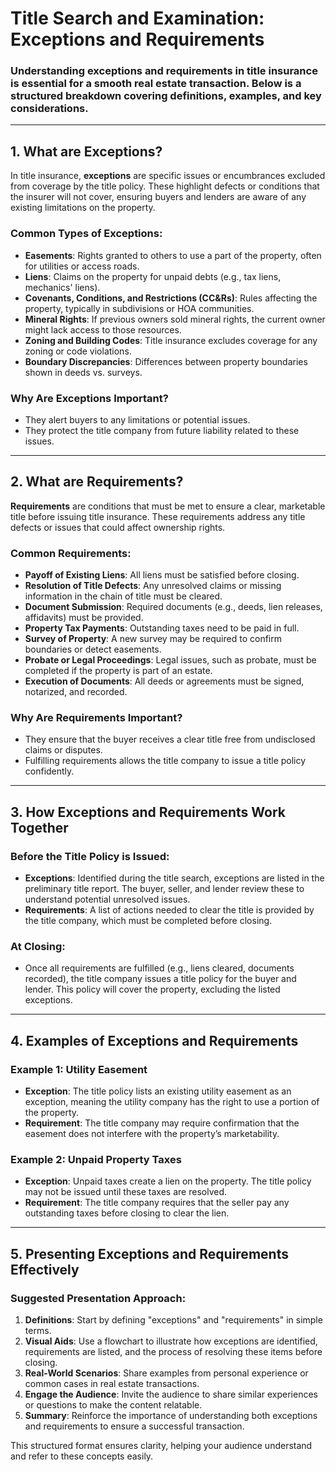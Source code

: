 # Title Search and Examination: Exceptions and Requirements

### Understanding exceptions and requirements in title insurance is essential for a smooth real estate transaction. Below is a structured breakdown covering definitions, examples, and key considerations.

---

## 1. What are Exceptions?

In title insurance, **exceptions** are specific issues or encumbrances excluded from coverage by the title policy. These highlight defects or conditions that the insurer will not cover, ensuring buyers and lenders are aware of any existing limitations on the property.

### Common Types of Exceptions:

- **Easements**: Rights granted to others to use a part of the property, often for utilities or access roads.
- **Liens**: Claims on the property for unpaid debts (e.g., tax liens, mechanics' liens).
- **Covenants, Conditions, and Restrictions (CC&Rs)**: Rules affecting the property, typically in subdivisions or HOA communities.
- **Mineral Rights**: If previous owners sold mineral rights, the current owner might lack access to those resources.
- **Zoning and Building Codes**: Title insurance excludes coverage for any zoning or code violations.
- **Boundary Discrepancies**: Differences between property boundaries shown in deeds vs. surveys.

### Why Are Exceptions Important?

- They alert buyers to any limitations or potential issues.
- They protect the title company from future liability related to these issues.

---

## 2. What are Requirements?

**Requirements** are conditions that must be met to ensure a clear, marketable title before issuing title insurance. These requirements address any title defects or issues that could affect ownership rights.

### Common Requirements:

- **Payoff of Existing Liens**: All liens must be satisfied before closing.
- **Resolution of Title Defects**: Any unresolved claims or missing information in the chain of title must be cleared.
- **Document Submission**: Required documents (e.g., deeds, lien releases, affidavits) must be provided.
- **Property Tax Payments**: Outstanding taxes need to be paid in full.
- **Survey of Property**: A new survey may be required to confirm boundaries or detect easements.
- **Probate or Legal Proceedings**: Legal issues, such as probate, must be completed if the property is part of an estate.
- **Execution of Documents**: All deeds or agreements must be signed, notarized, and recorded.

### Why Are Requirements Important?

- They ensure that the buyer receives a clear title free from undisclosed claims or disputes.
- Fulfilling requirements allows the title company to issue a title policy confidently.

---

## 3. How Exceptions and Requirements Work Together

### Before the Title Policy is Issued:
- **Exceptions**: Identified during the title search, exceptions are listed in the preliminary title report. The buyer, seller, and lender review these to understand potential unresolved issues.
- **Requirements**: A list of actions needed to clear the title is provided by the title company, which must be completed before closing.

### At Closing:
- Once all requirements are fulfilled (e.g., liens cleared, documents recorded), the title company issues a title policy for the buyer and lender. This policy will cover the property, excluding the listed exceptions.

---

## 4. Examples of Exceptions and Requirements

### Example 1: Utility Easement
- **Exception**: The title policy lists an existing utility easement as an exception, meaning the utility company has the right to use a portion of the property.
- **Requirement**: The title company may require confirmation that the easement does not interfere with the property’s marketability.

### Example 2: Unpaid Property Taxes
- **Exception**: Unpaid taxes create a lien on the property. The title policy may not be issued until these taxes are resolved.
- **Requirement**: The title company requires that the seller pay any outstanding taxes before closing to clear the lien.

---

## 5. Presenting Exceptions and Requirements Effectively

### Suggested Presentation Approach:

1. **Definitions**: Start by defining "exceptions" and "requirements" in simple terms.
2. **Visual Aids**: Use a flowchart to illustrate how exceptions are identified, requirements are listed, and the process of resolving these items before closing.
3. **Real-World Scenarios**: Share examples from personal experience or common cases in real estate transactions.
4. **Engage the Audience**: Invite the audience to share similar experiences or questions to make the content relatable.
5. **Summary**: Reinforce the importance of understanding both exceptions and requirements to ensure a successful transaction.

This structured format ensures clarity, helping your audience understand and refer to these concepts easily.
